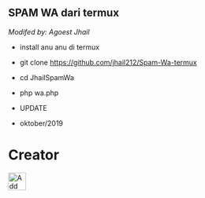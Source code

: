 ## SPAM WA dari termux

*Modifed by: Agoest Jhail*
- install anu anu di termux
- git clone https://github.com/jhail212/Spam-Wa-termux
- cd JhailSpamWa
- php wa.php

- UPDATE
- oktober/2019
# Creator
<a href="https://line.me/R/ti/p/~jhail___id"><img height="36" border="0" alt="Add Friend" src="https://scdn.line-apps.com/n/line_add_friends/btn/en.png"></a>
